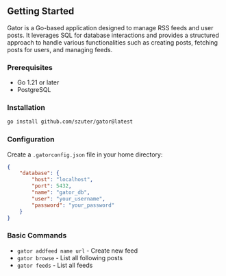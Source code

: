 
## Getting Started

Gator is a Go-based application designed to manage RSS feeds and user posts. It leverages SQL for database interactions and provides a structured approach to handle various functionalities such as creating posts, fetching posts for users, and managing feeds.

### Prerequisites

- Go 1.21 or later
- PostgreSQL

### Installation

```sh
go install github.com/szuter/gator@latest
```

### Configuration

Create a `.gatorconfig.json` file in your home directory:

```json
{
    "database": {
        "host": "localhost",
        "port": 5432,
        "name": "gator_db",
        "user": "your_username",
        "password": "your_password"
    }
}
```

### Basic Commands

- `gator addfeed name url` - Create new feed
- `gator browse` - List all following posts
- `gator feeds` - List all feeds